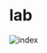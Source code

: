 # lab

![index](https://user-images.githubusercontent.com/88335759/204285412-5f651a9f-5704-49cd-bb09-ad444201e2d0.png)
